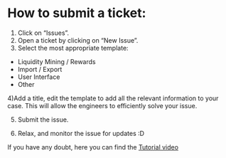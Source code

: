 # How to submit a ticket:

1) Click on “Issues”.
2) Open a ticket by clicking on “New Issue”.
3) Select the most appropriate template: 
- Liquidity Mining / Rewards
- Import / Export
- User Interface
- Other

4)Add a title, edit the template to add all the relevant information to your case. This will allow the engineers to efficiently solve your issue.

5) Submit the issue.

6) Relax, and monitor the issue for updates :D

If you have any doubt, here you can find the [Tutorial video](https://www.youtube.com/watch?v=yekfFhWcMpk )


